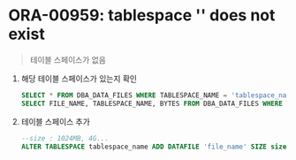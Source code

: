ORA-00959: tablespace '' does not exist
===
>테이블 스페이스가 없음

1. 해당 테이블 스페이스가 있는지 확인
    ```sql
    SELECT * FROM DBA_DATA_FILES WHERE TABLESPACE_NAME = 'tablespace_name';
    SELECT FILE_NAME, TABLESPACE_NAME, BYTES FROM DBA_DATA_FILES WHERE TABLESPACE_NAME = 'tablespace_name';
    ```

1. 테이블 스페이스 추가
    ```sql
    --size : 1024MB, 4G...
    ALTER TABLESPACE tablespace_name ADD DATAFILE 'file_name' SIZE size AUTOEXTEND OFF;
    ```
